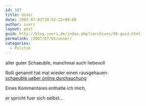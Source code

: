 ```yaml
---
id: 107
title: Unser
date: 2007-07-01T19:52:22+00:00
author: sveri
layout: post
guid: http://blog.sveri.de/index.php?/archives/98-guid.html
permalink: /2007/07/01/unser/
categories:
  - Politik
---
```

aller guter Schaeuble, manchmal auch liebevoll 
  
Rolli genannt hat mal wieder einen rausgehauen:  
[schaeuble ueber online durchsuchung](http://netzpolitik.org/2007/schaeuble-stoibert-ueber-die-online-durchsuchung "schaeuble ueber online durchsuchung")

Eines Kommentares enthalte ich mich,
  
er spricht fuer sich selbst&#8230;